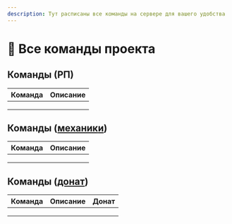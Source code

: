```yaml
---
description: Тут расписаны все команды на сервере для вашего удобства
---
```


# 💎 Все команды проекта

## Команды (РП)

| Команда | Описание |
| ------- | -------- |
|         |          |
|         |          |
|         |          |

## Команды ([механик](mekhaniki-servera/)[и](mekhaniki-servera/))

| Команда | Описание |
| ------- | -------- |
|         |          |
|         |          |
|         |          |

## Команды ([донат](donat.md))

| Команда | Описание | Донат |
| ------- | -------- | ----- |
|         |          |       |
|         |          |       |
|         |          |       |
